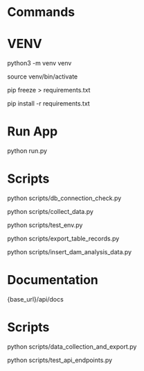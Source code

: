# Commands

# VENV

python3 -m venv venv

source venv/bin/activate

pip freeze > requirements.txt

pip install -r requirements.txt


# Run App

python run.py


# Scripts

python scripts/db_connection_check.py

python scripts/collect_data.py

python scripts/test_env.py

python scripts/export_table_records.py

python scripts/insert_dam_analysis_data.py



# Documentation

{base_url}/api/docs


# Scripts

python scripts/data_collection_and_export.py

python scripts/test_api_endpoints.py
